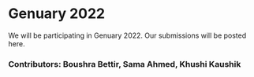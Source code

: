# Genuary 2022

We will be participating in Genuary 2022. Our submissions will be posted here. 

### Contributors: Boushra Bettir, Sama Ahmed, Khushi Kaushik
